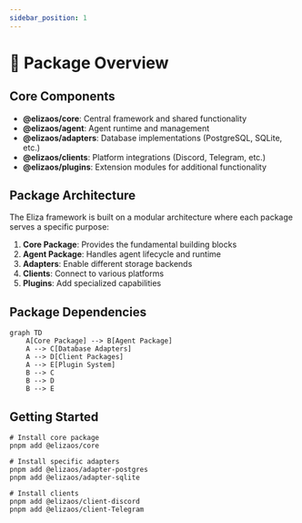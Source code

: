 ```yaml
---
sidebar_position: 1
---
```


# 📖 Package Overview

## Core Components

- **@elizaos/core**: Central framework and shared functionality
- **@elizaos/agent**: Agent runtime and management
- **@elizaos/adapters**: Database implementations (PostgreSQL, SQLite, etc.)
- **@elizaos/clients**: Platform integrations (Discord, Telegram, etc.)
- **@elizaos/plugins**: Extension modules for additional functionality

## Package Architecture

The Eliza framework is built on a modular architecture where each package serves a specific purpose:

1. **Core Package**: Provides the fundamental building blocks
2. **Agent Package**: Handles agent lifecycle and runtime
3. **Adapters**: Enable different storage backends
4. **Clients**: Connect to various platforms
5. **Plugins**: Add specialized capabilities

## Package Dependencies

```mermaid
graph TD
    A[Core Package] --> B[Agent Package]
    A --> C[Database Adapters]
    A --> D[Client Packages]
    A --> E[Plugin System]
    B --> C
    B --> D
    B --> E
```

## Getting Started

```
# Install core package
pnpm add @elizaos/core

# Install specific adapters
pnpm add @elizaos/adapter-postgres
pnpm add @elizaos/adapter-sqlite

# Install clients
pnpm add @elizaos/client-discord
pnpm add @elizaos/client-Telegram
```
